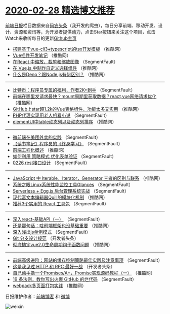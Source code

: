 # [2020-02-28 精选博文推荐](https://toutiao.qdkfweb.cn/date/2020/02/28)

[前端日报](https://qdkfweb.cn/c/news)栏目数据来自[码农头条](https://toutiao.qdkfweb.cn/)（我开发的爬虫），每日分享前端、移动开发、设计、资源和资讯等，为开发者提供动力，点击Star按钮来关注这个项目，点击Watch来收听每日的更新[Github主页](https://github.com/kujian/frontendDaily)
* [搭建基于vue-cli3+typescript的tsx开发模板](https://toutiao.qdkfweb.cn/138324.html) （推酷网）
* [Vue插件开发笔记](https://toutiao.qdkfweb.cn/138335.html) （推酷网）
* [在React 中缩放、裁剪和缩放图像](https://toutiao.qdkfweb.cn/138312.html) （SegmentFault）
* [在 Vue.js 中制作自定义选择组件](https://toutiao.qdkfweb.cn/138325.html) （推酷网）
* [什么是Deno？跟Node.js有何区别？](https://toutiao.qdkfweb.cn/138336.html) （推酷网）

***
* [比特币：程序员专属的福利，作者2K+到手](https://toutiao.qdkfweb.cn/138313.html) （SegmentFault）
* [前端在哪里发请求最快？mount周期里获取数据？react,vue网络请求优化](https://toutiao.qdkfweb.cn/138326.html) （推酷网）
* [GitHub上star超1.2k的Vue表格组件，功能太多又实用](https://toutiao.qdkfweb.cn/138337.html) （推酷网）
* [PHP代理实现用老人机看小说](https://toutiao.qdkfweb.cn/138314.html) （SegmentFault）
* [elementUI中table动态列以及动态列排序](https://toutiao.qdkfweb.cn/138327.html) （推酷网）

***
* [微前端在美团外卖的实践](https://toutiao.qdkfweb.cn/138304.html) （SegmentFault）
* [【读书笔记】程序员的《终身学习》](https://toutiao.qdkfweb.cn/138315.html) （SegmentFault）
* [前端工程化概述](https://toutiao.qdkfweb.cn/138328.html) （推酷网）
* [如何利用 策略模式 优化表单验证](https://toutiao.qdkfweb.cn/138305.html) （SegmentFault）
* [0226 rest接口设计](https://toutiao.qdkfweb.cn/138316.html) （SegmentFault）

***
* [JavaScript 中 Iterable，Iterator，Generator 三者的区别与联系](https://toutiao.qdkfweb.cn/138329.html) （推酷网）
* [系统之眼Linux系统性能监控工具Glances](https://toutiao.qdkfweb.cn/138306.html) （SegmentFault）
* [Serverless + Egg.js 后台管理系统实战](https://toutiao.qdkfweb.cn/138317.html) （SegmentFault）
* [现代富文本编辑器Quill的模块化机制](https://toutiao.qdkfweb.cn/138330.html) （推酷网）
* [推荐3个实用的 React 工具包](https://toutiao.qdkfweb.cn/138307.html) （SegmentFault）

***
* [深入react-基础API（一）](https://toutiao.qdkfweb.cn/138318.html) （SegmentFault）
* [还是那句话：啥前端框架也没基础重要](https://toutiao.qdkfweb.cn/138331.html) （推酷网）
* [深入浅出js单例模式](https://toutiao.qdkfweb.cn/138308.html) （SegmentFault）
* [Git 分支设计规范](https://toutiao.qdkfweb.cn/138319.html) （开发者头条）
* [彻底搞定vue2.0生命周期钩子函数问题](https://toutiao.qdkfweb.cn/138332.html) （推酷网）

***
* [前端高级进阶：网站的缓存控制策略最佳实践及注意事项](https://toutiao.qdkfweb.cn/138309.html) （SegmentFault）
* [这是我见过 HTTP 和 RPC 最好一战](https://toutiao.qdkfweb.cn/138320.html) （开发者头条）
* [自己动手撸一个Promises/A+，Promise实现源码教程（一）](https://toutiao.qdkfweb.cn/138333.html) （推酷网）
* [19 条法则，教你写出火爆 GitHub 的烂代码](https://toutiao.qdkfweb.cn/138310.html) （SegmentFault）
* [webpack多页面打包实践](https://toutiao.qdkfweb.cn/138323.html) （推酷网）

日报维护作者：[前端博客](https://qdkfweb.cn/) 和 [微博](https://qdkfweb.cn/go/weibo)

![weixin](https://user-images.githubusercontent.com/3055447/38468989-651132ac-3b80-11e8-8e6b-15122322a9d7.png)